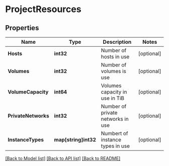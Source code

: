 # ProjectResources

## Properties

Name | Type | Description | Notes
------------ | ------------- | ------------- | -------------
**Hosts** | **int32** | Number of hosts in use | [optional] 
**Volumes** | **int32** | Number of volumes is use | [optional] 
**VolumeCapacity** | **int64** | Volumes capacity in use in TiB | [optional] 
**PrivateNetworks** | **int32** | Number of private networks in use | [optional] 
**InstanceTypes** | **map[string]int32** | Numbert of instance types in use | [optional] 

[[Back to Model list]](../README.md#documentation-for-models) [[Back to API list]](../README.md#documentation-for-api-endpoints) [[Back to README]](../README.md)


